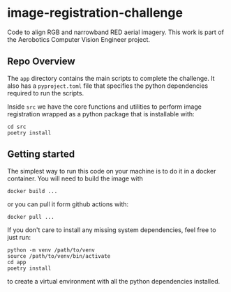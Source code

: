 # image-registration-challenge
Code to align RGB and narrowband RED aerial imagery. This work is part of the Aerobotics Computer Vision Engineer project.

## Repo Overview

The `app` directory contains the main scripts to complete the challenge.
It also has a `pyproject.toml` file that specifies the python dependencies required to run the scripts.

Inside `src` we have the core functions and utilities to perform image registration wrapped as a python package that is installable with:

```
cd src
poetry install 
```

## Getting started

The simplest way to run this code on your machine is to do it in a docker container.
You will need to build the image with
```
docker build ...
```

or you can pull it form github actions with:

```
docker pull ...
```

If you don't care to install any missing system dependencies, feel free to just run:
```
python -m venv /path/to/venv
source /path/to/venv/bin/activate
cd app
poetry install
```
to create a virtual environment with all the python dependencies installed.